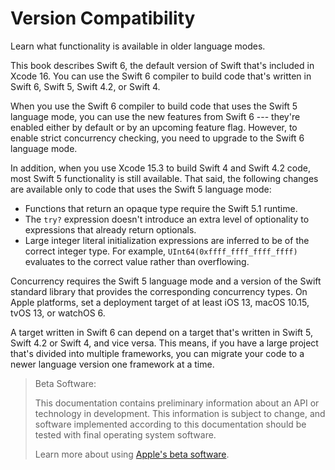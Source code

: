 # Version Compatibility

Learn what functionality is available in older language modes.

This book describes Swift 6,
the default version of Swift that's included in Xcode 16.
You can use the Swift 6 compiler to build code
that's written in Swift 6, Swift 5, Swift 4.2, or Swift 4.

When you use the Swift 6 compiler
to build code that uses the Swift 5 language mode,
you can use the new features from Swift 6 ---
they're enabled either by default or by an upcoming feature flag.
However, to enable strict concurrency checking,
you need to upgrade to the Swift 6 language mode.

In addition,
when you use Xcode 15.3 to build Swift 4 and Swift 4.2 code,
most Swift 5 functionality is still available.
That said,
the following changes are available only to code
that uses the Swift 5 language mode:

- Functions that return an opaque type require the Swift 5.1 runtime.
- The `try?` expression doesn't introduce an extra level of optionality
  to expressions that already return optionals.
- Large integer literal initialization expressions are inferred
  to be of the correct integer type.
  For example, `UInt64(0xffff_ffff_ffff_ffff)` evaluates to the correct value
  rather than overflowing.

Concurrency requires the Swift 5 language mode
and a version of the Swift standard library
that provides the corresponding concurrency types.
On Apple platforms, set a deployment target
of at least iOS 13, macOS 10.15, tvOS 13, or watchOS 6.

A target written in Swift 6 can depend on
a target that's written in Swift 5, Swift 4.2 or Swift 4,
and vice versa.
This means, if you have a large project
that's divided into multiple frameworks,
you can migrate your code to a newer language version
one framework at a time.

> Beta Software:
>
> This documentation contains preliminary information about an API or technology in development. This information is subject to change, and software implemented according to this documentation should be tested with final operating system software.
>
> Learn more about using [Apple's beta software](https://developer.apple.com/support/beta-software/).

<!--
This source file is part of the Swift.org open source project

Copyright (c) 2014 - 2022 Apple Inc. and the Swift project authors
Licensed under Apache License v2.0 with Runtime Library Exception

See https://swift.org/LICENSE.txt for license information
See https://swift.org/CONTRIBUTORS.txt for the list of Swift project authors
-->

